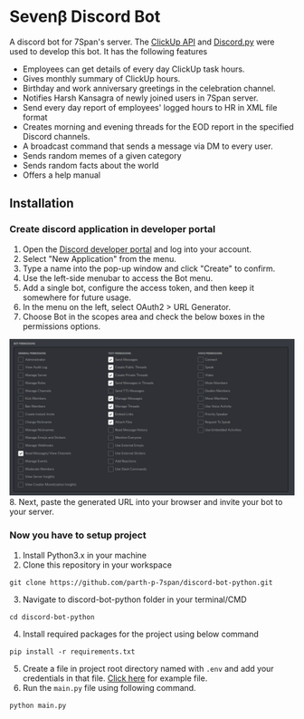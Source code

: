 # Sevenβ Discord Bot
A discord bot for 7Span's server. The [ClickUp API](https://clickup.com/api/) and [Discord.py](https://github.com/Rapptz/discord.py) were used to develop this bot. It has the following features
- Employees can get details of every day ClickUp task hours.
- Gives monthly summary of ClickUp hours.
- Birthday and work anniversary greetings in the celebration channel.
- Notifies Harsh Kansagra of newly joined users in 7Span server.
- Send every day report of employees' logged hours to HR in XML file format
- Creates morning and evening threads for the EOD report in the specified Discord channels.
- A broadcast command that sends a message via DM to every user.
- Sends random memes of a given category
- Sends random facts about the world
- Offers a help manual


## Installation
### Create discord application in developer portal
1. Open the [Discord developer portal](https://discord.com/developers/applications) and log into your account.
2. Select "New Application" from the menu.
3. Type a name into the pop-up window and click "Create" to confirm.
4. Use the left-side menubar to access the Bot menu.
5. Add a single bot, configure the access token, and then keep it somewhere for future usage.
6. In the menu on the left, select OAuth2 > URL Generator.
7. Choose Bot in the scopes area and check the below boxes in the permissions options.
<img src='imgs/1.png'/>
8. Next, paste the generated URL into your browser and invite your bot to your server.

### Now you have to setup project
1. Install Python3.x in your machine
2. Clone this repository in your workspace
```shell
git clone https://github.com/parth-p-7span/discord-bot-python.git
```
3. Navigate to discord-bot-python folder in your terminal/CMD
```shell
cd discord-bot-python
```
4. Install required packages for the project using below command
```shell
pip install -r requirements.txt
```
5. Create a file in project root directory named with `.env` and add your credentials in that file. [Click here](https://gist.githubusercontent.com/parth-p-7span/147a289ae4111f77f816b2fcebf30ce5/raw/7a5a5bdc753b92c6f81b7cfe33aeacd245c482ab/temp.env) for example file.
6. Run the `main.py` file using following command.
```shell
python main.py
```
